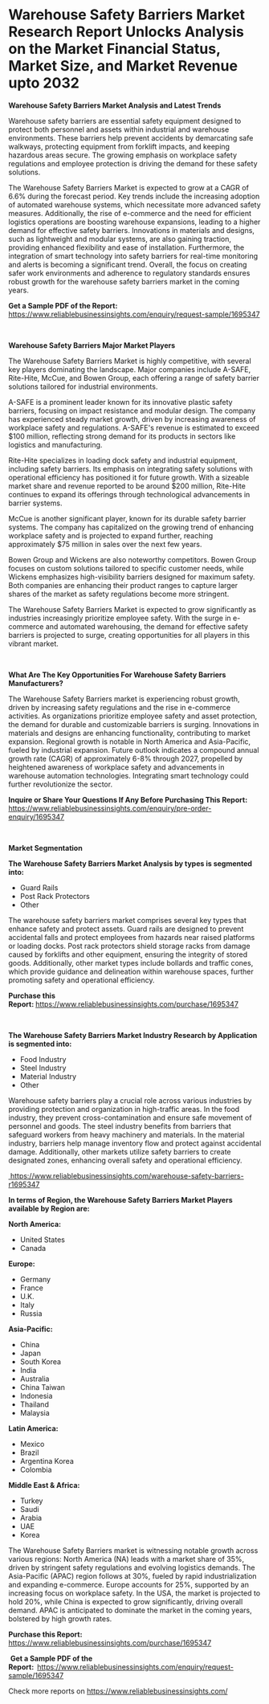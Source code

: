 <p><h1>Warehouse Safety Barriers Market Research Report Unlocks Analysis on the Market Financial Status, Market Size, and Market Revenue upto 2032</h1></p><p><strong>Warehouse Safety Barriers Market Analysis and Latest Trends</strong></p>
<p><p>Warehouse safety barriers are essential safety equipment designed to protect both personnel and assets within industrial and warehouse environments. These barriers help prevent accidents by demarcating safe walkways, protecting equipment from forklift impacts, and keeping hazardous areas secure. The growing emphasis on workplace safety regulations and employee protection is driving the demand for these safety solutions.</p><p>The Warehouse Safety Barriers Market is expected to grow at a CAGR of 6.6% during the forecast period. Key trends include the increasing adoption of automated warehouse systems, which necessitate more advanced safety measures. Additionally, the rise of e-commerce and the need for efficient logistics operations are boosting warehouse expansions, leading to a higher demand for effective safety barriers. Innovations in materials and designs, such as lightweight and modular systems, are also gaining traction, providing enhanced flexibility and ease of installation. Furthermore, the integration of smart technology into safety barriers for real-time monitoring and alerts is becoming a significant trend. Overall, the focus on creating safer work environments and adherence to regulatory standards ensures robust growth for the warehouse safety barriers market in the coming years.</p></p>
<p><strong>Get a Sample PDF of the Report:&nbsp;</strong> <a href="https://www.reliablebusinessinsights.com/enquiry/request-sample/1695347?utm_campaign=3366&utm_medium=2&utm_source=Github&utm_content=ia&utm_term=11042025&utm_id=warehouse-safety-barriers">https://www.reliablebusinessinsights.com/enquiry/request-sample/1695347</a></p>
<p>&nbsp;</p>
<p><strong>Warehouse Safety Barriers Major Market Players</strong></p>
<p><p>The Warehouse Safety Barriers Market is highly competitive, with several key players dominating the landscape. Major companies include A-SAFE, Rite-Hite, McCue, and Bowen Group, each offering a range of safety barrier solutions tailored for industrial environments.</p><p>A-SAFE is a prominent leader known for its innovative plastic safety barriers, focusing on impact resistance and modular design. The company has experienced steady market growth, driven by increasing awareness of workplace safety and regulations. A-SAFE's revenue is estimated to exceed $100 million, reflecting strong demand for its products in sectors like logistics and manufacturing.</p><p>Rite-Hite specializes in loading dock safety and industrial equipment, including safety barriers. Its emphasis on integrating safety solutions with operational efficiency has positioned it for future growth. With a sizeable market share and revenue reported to be around $200 million, Rite-Hite continues to expand its offerings through technological advancements in barrier systems.</p><p>McCue is another significant player, known for its durable safety barrier systems. The company has capitalized on the growing trend of enhancing workplace safety and is projected to expand further, reaching approximately $75 million in sales over the next few years.</p><p>Bowen Group and Wickens are also noteworthy competitors. Bowen Group focuses on custom solutions tailored to specific customer needs, while Wickens emphasizes high-visibility barriers designed for maximum safety. Both companies are enhancing their product ranges to capture larger shares of the market as safety regulations become more stringent.</p><p>The Warehouse Safety Barriers Market is expected to grow significantly as industries increasingly prioritize employee safety. With the surge in e-commerce and automated warehousing, the demand for effective safety barriers is projected to surge, creating opportunities for all players in this vibrant market.</p></p>
<p>&nbsp;</p>
<p><strong>What Are The Key Opportunities For Warehouse Safety Barriers Manufacturers?</strong></p>
<p><p>The Warehouse Safety Barriers market is experiencing robust growth, driven by increasing safety regulations and the rise in e-commerce activities. As organizations prioritize employee safety and asset protection, the demand for durable and customizable barriers is surging. Innovations in materials and designs are enhancing functionality, contributing to market expansion. Regional growth is notable in North America and Asia-Pacific, fueled by industrial expansion. Future outlook indicates a compound annual growth rate (CAGR) of approximately 6-8% through 2027, propelled by heightened awareness of workplace safety and advancements in warehouse automation technologies. Integrating smart technology could further revolutionize the sector.</p></p>
<p><strong>Inquire or Share Your Questions If Any Before Purchasing This Report:</strong> <a href="https://www.reliablebusinessinsights.com/enquiry/pre-order-enquiry/1695347?utm_campaign=3366&utm_medium=2&utm_source=Github&utm_content=ia&utm_term=11042025&utm_id=warehouse-safety-barriers">https://www.reliablebusinessinsights.com/enquiry/pre-order-enquiry/1695347</a></p>
<p>&nbsp;</p>
<p><strong>Market Segmentation</strong></p>
<p><strong>The Warehouse Safety Barriers Market Analysis by types is segmented into:</strong></p>
<p><ul><li>Guard Rails</li><li>Post Rack Protectors</li><li>Other</li></ul></p>
<p><p>The warehouse safety barriers market comprises several key types that enhance safety and protect assets. Guard rails are designed to prevent accidental falls and protect employees from hazards near raised platforms or loading docks. Post rack protectors shield storage racks from damage caused by forklifts and other equipment, ensuring the integrity of stored goods. Additionally, other market types include bollards and traffic cones, which provide guidance and delineation within warehouse spaces, further promoting safety and operational efficiency.</p></p>
<p><strong>Purchase this Report:&nbsp;</strong><a href="https://www.reliablebusinessinsights.com/purchase/1695347?utm_campaign=3366&utm_medium=2&utm_source=Github&utm_content=ia&utm_term=11042025&utm_id=warehouse-safety-barriers">https://www.reliablebusinessinsights.com/purchase/1695347</a></p>
<p>&nbsp;</p>
<p><strong>The Warehouse Safety Barriers Market Industry Research by Application is segmented into:</strong></p>
<p><ul><li>Food Industry</li><li>Steel Industry</li><li>Material Industry</li><li>Other</li></ul></p>
<p><p>Warehouse safety barriers play a crucial role across various industries by providing protection and organization in high-traffic areas. In the food industry, they prevent cross-contamination and ensure safe movement of personnel and goods. The steel industry benefits from barriers that safeguard workers from heavy machinery and materials. In the material industry, barriers help manage inventory flow and protect against accidental damage. Additionally, other markets utilize safety barriers to create designated zones, enhancing overall safety and operational efficiency.</p></p>
<p><a href="https://www.reliablebusinessinsights.com/warehouse-safety-barriers-r1695347?utm_campaign=3366&utm_medium=2&utm_source=Github&utm_content=ia&utm_term=11042025&utm_id=warehouse-safety-barriers">&nbsp;https://www.reliablebusinessinsights.com/warehouse-safety-barriers-r1695347</a></p>
<p><strong>In terms of Region, the Warehouse Safety Barriers Market Players available by Region are:</strong></p>
<p>
    <p> <strong> North America: </strong>
        <ul>
            <li>United States</li>
            <li>Canada</li>
        </ul>
        </p> 
    <p> <strong> Europe: </strong>
        <ul>
            <li>Germany</li>
            <li>France</li>
            <li>U.K.</li>
            <li>Italy</li>
            <li>Russia</li>
        </ul>
        </p> 
    <p> <strong> Asia-Pacific: </strong>
        <ul>
            <li>China</li>
            <li>Japan</li>
            <li>South Korea</li>
            <li>India</li>
            <li>Australia</li>
            <li>China Taiwan</li>
            <li>Indonesia</li>
            <li>Thailand</li>
            <li>Malaysia</li>
        </ul>
        </p> 
    <p> <strong> Latin America: </strong>
        <ul>
            <li>Mexico</li>
            <li>Brazil</li>
            <li>Argentina Korea</li>
            <li>Colombia</li>
        </ul>
        </p> 
    <p> <strong> Middle East & Africa: </strong>
        <ul>
            <li>Turkey</li>
            <li>Saudi</li>
            <li>Arabia</li>
            <li>UAE</li>
            <li>Korea</li>
        </ul>
    </p>
    </p>
<p><p>The Warehouse Safety Barriers market is witnessing notable growth across various regions: North America (NA) leads with a market share of 35%, driven by stringent safety regulations and evolving logistics demands. The Asia-Pacific (APAC) region follows at 30%, fueled by rapid industrialization and expanding e-commerce. Europe accounts for 25%, supported by an increasing focus on workplace safety. In the USA, the market is projected to hold 20%, while China is expected to grow significantly, driving overall demand. APAC is anticipated to dominate the market in the coming years, bolstered by high growth rates.</p></p>
<p><strong>Purchase this Report: </strong><a href="https://www.reliablebusinessinsights.com/purchase/1695347?utm_campaign=3366&utm_medium=2&utm_source=Github&utm_content=ia&utm_term=11042025&utm_id=warehouse-safety-barriers">https://www.reliablebusinessinsights.com/purchase/1695347</a></p>
<p>&nbsp;<strong>Get a Sample PDF of the Report:&nbsp;&nbsp;</strong><a href="https://www.reliablebusinessinsights.com/enquiry/request-sample/1695347?utm_campaign=3366&utm_medium=2&utm_source=Github&utm_content=ia&utm_term=11042025&utm_id=warehouse-safety-barriers">https://www.reliablebusinessinsights.com/enquiry/request-sample/1695347</a></p>
<p><strong></strong></p>
<p>Check more reports on <a href="https://www.reliablebusinessinsights.com/?utm_campaign=3366&utm_medium=2&utm_source=Github&utm_content=ia&utm_term=11042025&utm_id=warehouse-safety-barriers">https://www.reliablebusinessinsights.com/</a></p>